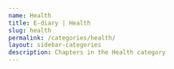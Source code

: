 ```yaml
---
name: Health
title: E-diary | Health
slug: health
permalink: /categories/health/
layout: sidebar-categories
description: Chapters in the Health category
---
```

